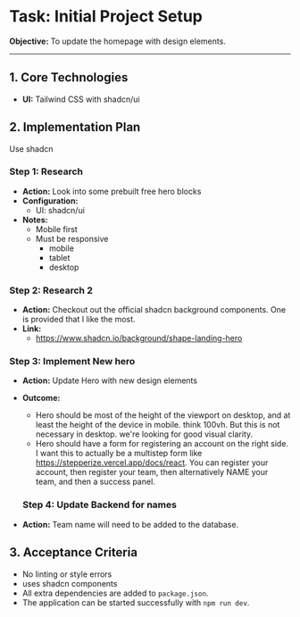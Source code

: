 # Task: Initial Project Setup

**Objective:** To update the homepage with design elements.

---

## 1. Core Technologies

- **UI:** Tailwind CSS with shadcn/ui

## 2. Implementation Plan

Use shadcn

### Step 1: Research

- **Action:** Look into some prebuilt free hero blocks
- **Configuration:**
  - UI: shadcn/ui
- **Notes:**
  - Mobile first
  - Must be responsive
    - mobile
    - tablet
    - desktop

### Step 2: Research 2

- **Action:** Checkout out the official shadcn background components. One is provided that I like the most.
- **Link:**
  - https://www.shadcn.io/background/shape-landing-hero

### Step 3: Implement New hero

- **Action:** Update Hero with new design elements
- **Outcome:**
  - Hero should be most of the height of the viewport on desktop, and at least the height of the device in mobile. think 100vh. But this is not necessary in desktop. we're looking for good visual clarity.
  - Hero should have a form for registering an account on the right side. I want this to actually be a multistep form like https://stepperize.vercel.app/docs/react. You can register your account, then register your team, then alternatively NAME your team, and then a success panel.

  ### Step 4: Update Backend for names

- **Action:** Team name will need to be added to the database.

## 3. Acceptance Criteria

- No linting or style errors
- uses shadcn components
- All extra dependencies are added to `package.json`.
- The application can be started successfully with `npm run dev`.

